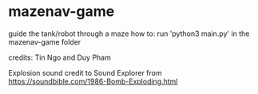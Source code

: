 # mazenav-game
guide the tank/robot through a maze
how to: run 'python3 main.py' in the mazenav-game folder 

credits: Tin Ngo and Duy Pham


Explosion sound credit to Sound Explorer from https://soundbible.com/1986-Bomb-Exploding.html